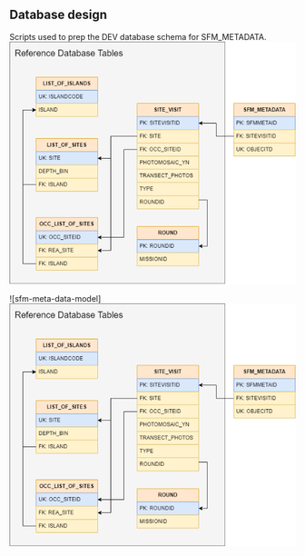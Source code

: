 ## Database design

Scripts used to prep the DEV database schema for SFM_METADATA.
![sfm-meta-data-model](sfm_metadata_model.png)

![sfm-meta-data-model]<img src = "database_design/sfm_metadata_model.png">
